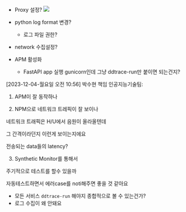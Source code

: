- Proxy 설정?
  ![](https://i.imgur.com/2RUM5F3.png)


- python log format 변경?
	- 로그 파일 권한?
- network  수집설정?
- APM 활성화 
	- FastAPI app 실행 gunicorn인데 그냥 ddtrace-run만 붙이면 되는건지?


[2023-12-04-월요일 오전 10:56] 박수현 책임 인공지능기술팀:  
1. APM이 잘 동작하나  

2. NPM으로 네트워크 트레픽이 잘 보이나  

네트워크 트래픽은 H/U에서 음원이 올라올텐데  

그 간격이라던지 이런게 보이는지에요  

전송되는 data들의 latency?  

3. Synthetic Monitor를 통해서  

주기적으로 테스트를 할수 있을까  

자동테스트하면서 에러case를 noti해주면 좋을 것 같아요


- 모든 서비스 `ddtrace-run` 해야지 종합적으로 볼 수 있는건가?
- 로그 수집이 왜 안돼요